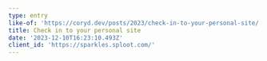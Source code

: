 ```yaml
---
type: entry
like-of: 'https://coryd.dev/posts/2023/check-in-to-your-personal-site/'
title: Check in to your personal site
date: '2023-12-10T16:23:10.493Z'
client_id: 'https://sparkles.sploot.com/'
---
```


